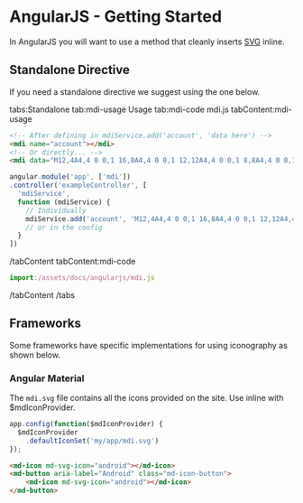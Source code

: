 # AngularJS - Getting Started

In AngularJS you will want to use a method that cleanly inserts [SVG](./svg) inline.

## Standalone Directive

If you need a standalone directive we suggest using the one below.

tabs:Standalone
tab:mdi-usage Usage
tab:mdi-code mdi.js
tabContent:mdi-usage

```html
<!-- After defining in mdiService.add('account', 'data here') -->
<mdi name="account"></mdi>
<!-- Or directly... -->
<mdi data="M12,4A4,4 0 0,1 16,8A4,4 0 0,1 12,12A4,4 0 0,1 8,8A4,4 0 0,1 12,4M12,14C16.42,14 20,15.79 20,18V20H4V18C4,15.79 7.58,14 12,14Z"></mdi>
```

```javascript
angular.module('app', ['mdi'])
.controller('exampleController', [
  'mdiService',
  function (mdiService) {
    // Individually
    mdiService.add('account', 'M12,4A4,4 0 0,1 16,8A4,4 0 0,1 12,12A4,4 0 0,1 8,8A4,4 0 0,1 12,4M12,14C16.42,14 20,15.79 20,18V20H4V18C4,15.79 7.58,14 12,14Z');
    // or in the config
  }
])
```

/tabContent
tabContent:mdi-code

```javascript
import:/assets/docs/angularjs/mdi.js
```

/tabContent
/tabs

## Frameworks

Some frameworks have specific implementations for using iconography as shown below.

### Angular Material

The `mdi.svg` file contains all the icons provided on the site. Use inline with $mdIconProvider.

```js
app.config(function($mdIconProvider) {
  $mdIconProvider
    .defaultIconSet('my/app/mdi.svg')
});
```

```html
<md-icon md-svg-icon="android"></md-icon>
<md-button aria-label="Android" class="md-icon-button">
    <md-icon md-svg-icon="android"></md-icon>
</md-button>
```
